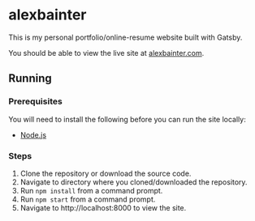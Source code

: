 # alexbainter

This is my personal portfolio/online-resume website built with Gatsby.

You should be able to view the live site at
[alexbainter.com](http://alexbainter.com).

## Running

### Prerequisites

You will need to install the following before you can run the site locally:

* [Node.js](https://nodejs.org/)

### Steps

1. Clone the repository or download the source code.
1. Navigate to directory where you cloned/downloaded the repository.
1. Run `npm install` from a command prompt.
1. Run `npm start` from a command prompt.
1. Navigate to http://localhost:8000 to view the site.
